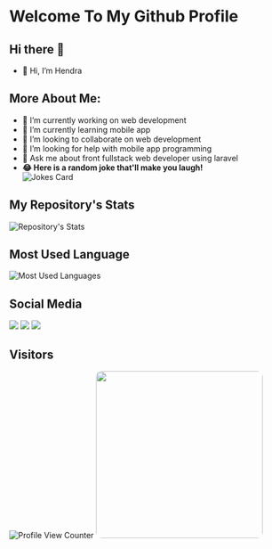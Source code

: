 # Welcome To My Github Profile

## Hi there 👋
- 👋 Hi, I’m Hendra

## More About Me:
- 🔭 I’m currently working on web development
- 🌱 I’m currently learning mobile app
- 👯 I’m looking to collaborate on web development
- 🤔 I’m looking for help with mobile app programming
- 💬 Ask me about front fullstack web developer using laravel
- **😂 Here is a random joke that'll make you laugh!** <br>
![Jokes Card](https://readme-jokes.vercel.app/api)

## My Repository's Stats

![Repository's Stats](https://github-readme-stats.vercel.app/api?username=hendra-Ti19&show_icons=true)

## Most Used Language

![Most Used Languages](https://github-readme-stats.vercel.app/api/top-langs/?username=hendra-Ti19)

## Social Media

<a href="https://www.facebook.com/hendra.010419/"><img src="https://img.shields.io/badge/Facebook-1877F2?style=for-the-badge&logo=facebook&logoColor=white"/></a>
<a href="https://www.linkedin.com/in/hendra-4b4b561a5/"><img src="https://img.shields.io/badge/LinkedIn-0077B5?style=for-the-badge&logo=linkedin&logoColor=white"/></a>
<a href="https://www.instagram.com/hendra_infotech"><img src="https://img.shields.io/badge/Instagram-E4405F?style=for-the-badge&logo=instagram&logoColor=white"/></a>


<!-- ![My Image Profile](/my.png) -->
## Visitors

![Profile View Counter](https://komarev.com/ghpvc/?username=hendra-Ti19)
<img src="/my.png" width="300px" style="border-radius:10px"/>
